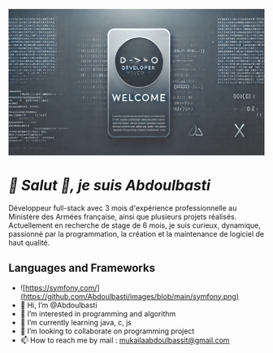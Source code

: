 ![welcome to my page](https://github.com/Abdoulbasti/images/blob/main/welcome.png)
# ***👋 Salut 👋, je suis Abdoulbasti***

Développeur full-stack avec 3 mois d'expérience professionnelle au Ministère des Armées française, ainsi que plusieurs projets réalisés. Actuellement en recherche de stage de 6 mois, je suis curieux, dynamique, passionné par la programmation, la création et la maintenance de logiciel de haut qualité.

## Languages and Frameworks
* ![https://symfony.com/](https://github.com/Abdoulbasti/images/blob/main/symfony.png)
* 👋 Hi, I’m @Abdoulbasti
* 👀 I’m interested in programming and algorithm 
* 🌱 I’m currently learning java, c, js
* 💞️ I’m looking to collaborate on programming project
* 📫 How to reach me by mail : mukailaabdoulbassit@gmail.com

<!---
Abdoulbasti/Abdoulbasti is a ✨ special ✨ repository because its `README.md` (this file) appears on your GitHub profile.
You can click the Preview link to take a look at your changes.
--->
